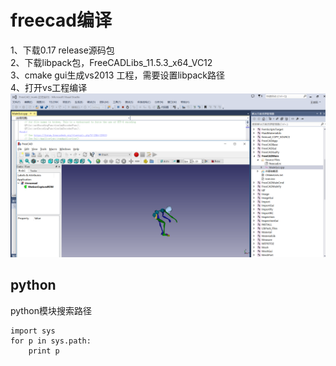 # freecad编译  
1、下载0.17 release源码包  
2、下载libpack包，FreeCADLibs_11.5.3_x64_VC12  
3、cmake gui生成vs2013 工程，需要设置libpack路径   
4、打开vs工程编译  
![freecad窗口](../screenshot/freecad-main.png)   

## python
python模块搜索路径  
```
import sys  
for p in sys.path:  
    print p  
```
